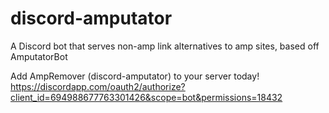 # discord-amputator
A Discord bot that serves non-amp link alternatives to amp sites, based off AmputatorBot

Add AmpRemover (discord-amputator) to your server today! 
https://discordapp.com/oauth2/authorize?client_id=694988677763301426&scope=bot&permissions=18432

